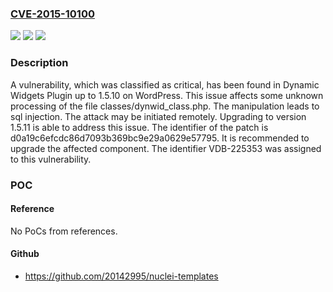 ### [CVE-2015-10100](https://cve.mitre.org/cgi-bin/cvename.cgi?name=CVE-2015-10100)
![](https://img.shields.io/static/v1?label=Product&message=Dynamic%20Widgets%20Plugin&color=blue)
![](https://img.shields.io/static/v1?label=Version&message=%3D%201.5.0%20&color=brighgreen)
![](https://img.shields.io/static/v1?label=Vulnerability&message=CWE-89%20SQL%20Injection&color=brighgreen)

### Description

A vulnerability, which was classified as critical, has been found in Dynamic Widgets Plugin up to 1.5.10 on WordPress. This issue affects some unknown processing of the file classes/dynwid_class.php. The manipulation leads to sql injection. The attack may be initiated remotely. Upgrading to version 1.5.11 is able to address this issue. The identifier of the patch is d0a19c6efcdc86d7093b369bc9e29a0629e57795. It is recommended to upgrade the affected component. The identifier VDB-225353 was assigned to this vulnerability.

### POC

#### Reference
No PoCs from references.

#### Github
- https://github.com/20142995/nuclei-templates

